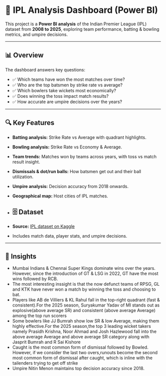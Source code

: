 # 🏏 IPL Analysis Dashboard (Power BI)

This project is a **Power BI analysis** of the Indian Premier League (IPL) dataset from **2008 to 2025**, exploring team performance, batting & bowling metrics, and umpire decisions.

---

## 📊 Overview
The dashboard answers key questions:
- ✅ Which teams have won the most matches over time?
- ✅ Who are the top batsmen by strike rate vs average?
- ✅ Which bowlers take wickets most economically?
- ✅ Does winning the toss impact match results?
- ✅ How accurate are umpire decisions over the years?

---

## 🔍 Key Features
- **Batting analysis:** Strike Rate vs Average with quadrant highlights.
- **Bowling analysis:** Strike Rate vs Economy & Average.
- **Team trends:** Matches won by teams across years, with toss vs match result insight.
- **Dismissals & dot/run balls:** How batsmen get out and their ball utilization.
- **Umpire analysis:** Decision accuracy from 2018 onwards.
- **Geographical map:** Host cities of IPL matches.

- ## 🗄 Dataset
- **Source:** [IPL dataset on Kaggle](https://www.kaggle.com/datasets/chaitu20/ipl-dataset2008-2025)
- Includes match data, player stats, and umpire decisions.

- ---

## 📝 Insights
- Mumbai Indians & Chennai Super Kings dominate wins over the years. However, since the introduction of GT & LSG in 2022, GT have the most wins followed by RCB.
- The most interesting inssight is that the now defunct teams of RPSG, GL and KTK have never won a match by winning the toss and choosing to bat.
- Players like AB de Villiers & KL Rahul fall in the top-right quadrant (fast & consistent).For the 2025 season, Suryakumar Yadav of MI stands out as explosive(above average SR) and consistent (above average Average) among the top run scorers
- Some bowlers like JJ Bumrah show low SR & low Average, making them highly effective.For the 2025 season,the top 3 leading wicket takers namely Prasidh Krishna, Noor Ahmad and Josh Hazlewood fall into the above average Average and above average SR category along with Jasprit Bumrah and R Sai Kishore
- Caught is the most common form of dismissal followed by Bowled. However, if we consider the last two overs,runouts become the second most common form of dismissal after caught, which is inline with the tailenders trying to get off strike
- Umpire Nitin Menon maintains top decision accuracy since 2018.
